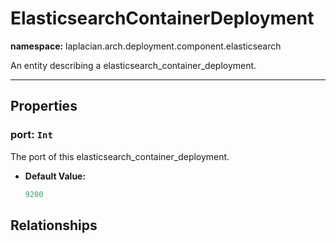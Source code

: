 

# **ElasticsearchContainerDeployment**
**namespace:** laplacian.arch.deployment.component.elasticsearch

An entity describing a elasticsearch_container_deployment.



---

## Properties

### port: `Int`
The port of this elasticsearch_container_deployment.
- **Default Value:**
  ```kotlin
  9200
  ```

## Relationships
